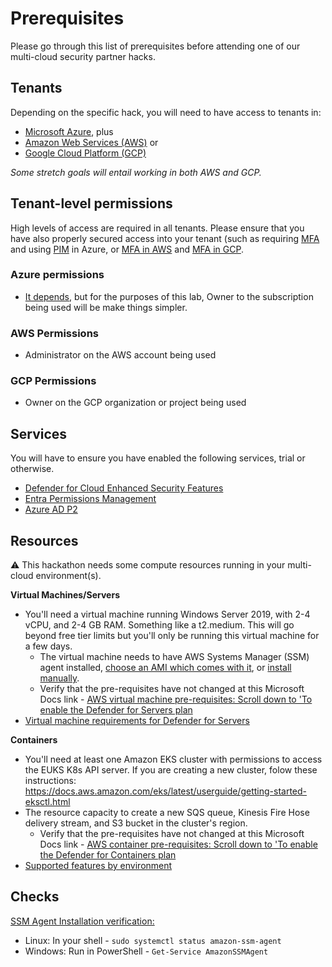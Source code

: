 # Prerequisites
Please go through this list of prerequisites before attending one of our multi-cloud security partner hacks. 

## Tenants
Depending on the specific hack, you will need to have access to tenants in:
 - [Microsoft Azure](https://azure.microsoft.com/en-gb/free/), plus
 - [Amazon Web Services (AWS)](https://aws.amazon.com/free/) or
 - [Google Cloud Platform (GCP)](https://cloud.google.com/blog/products/gcp/getting-started-with-google-cloud-for-free)
 
 *Some stretch goals will entail working in both AWS and GCP.*

## Tenant-level permissions
High levels of access are required in all tenants. Please ensure that you have also properly secured access into your tenant (such as requiring [MFA](https://learn.microsoft.com/en-us/azure/active-directory/authentication/howto-mfa-getstarted) and using [PIM](https://learn.microsoft.com/en-us/azure/active-directory/privileged-identity-management/pim-getting-started) in Azure, or [MFA in AWS](https://docs.aws.amazon.com/IAM/latest/UserGuide/id_credentials_mfa_enable_virtual.html) and [MFA in GCP](https://cloud.google.com/identity/solutions/enforce-mfa).

### Azure permissions
 - [It depends](https://learn.microsoft.com/en-us/azure/defender-for-cloud/permissions#roles-and-allowed-actions), but for the purposes of this lab, Owner to the subscription being used will be make things simpler.
### AWS Permissions
 - Administrator on the AWS account being used
### GCP Permissions
 - Owner on the GCP organization or project being used

## Services
You will have to ensure you have enabled the following services, trial or otherwise.
 - [Defender for Cloud Enhanced Security Features](https://learn.microsoft.com/en-us/azure/defender-for-cloud/enable-enhanced-security)
 - [Entra Permissions Management](https://learn.microsoft.com/en-us/azure/active-directory/cloud-infrastructure-entitlement-management/onboard-enable-tenant)
 - [Azure AD P2](https://learn.microsoft.com/en-us/azure/active-directory/fundamentals/active-directory-get-started-premium)

## Resources
:warning: This hackathon needs some compute resources running in your multi-cloud environment(s).

**Virtual Machines/Servers**
 - You'll need a virtual machine running Windows Server 2019, with 2-4 vCPU, and 2-4 GB RAM. Something like a t2.medium. This will go beyond free tier limits but you'll only be running this virtual machine for a few days.
   - The virtual machine needs to have AWS Systems Manager (SSM) agent installed, [choose an AMI which comes with it](https://docs.aws.amazon.com/systems-manager/latest/userguide/ami-preinstalled-agent.html), or [install manually](https://docs.aws.amazon.com/systems-manager/latest/userguide/sysman-install-managed-win.html).
   - Verify that the pre-requisites have not changed at this Microsoft Docs link - [AWS virtual machine pre-requisites: Scroll down to 'To enable the Defender for Servers plan](https://learn.microsoft.com/en-us/azure/defender-for-cloud/quickstart-onboard-aws?pivots=env-settings#prerequisites)
 - [Virtual machine requirements for Defender for Servers](https://learn.microsoft.com/en-us/microsoft-365/security/defender-endpoint/minimum-requirements?view=o365-worldwide#hardware-and-software-requirements)

**Containers**

 - You'll need at least one Amazon EKS cluster with permissions to access the EUKS K8s API server. If you are creating a new cluster, folow these instructions: https://docs.aws.amazon.com/eks/latest/userguide/getting-started-eksctl.html
 - The resource capacity to create a new SQS queue, Kinesis Fire Hose delivery stream, and S3 bucket in the cluster's region.
   - Verify that the pre-requisites have not changed at this Microsoft Docs link - [AWS container pre-requisites: Scroll down to 'To enable the Defender for Containers plan](https://learn.microsoft.com/en-us/azure/defender-for-cloud/quickstart-onboard-aws?pivots=env-settings#prerequisites)
 - [Supported features by environment](https://learn.microsoft.com/en-us/azure/defender-for-cloud/supported-machines-endpoint-solutions-clouds-containers?tabs=aws-eks#supported-features-by-environment)

## Checks

[SSM Agent Installation verification:](https://docs.aws.amazon.com/systems-manager/latest/userguide/ssm-agent-status-and-restart.html)
 - Linux: In your shell - `sudo systemctl status amazon-ssm-agent`
 - Windows: Run in PowerShell - `Get-Service AmazonSSMAgent`
